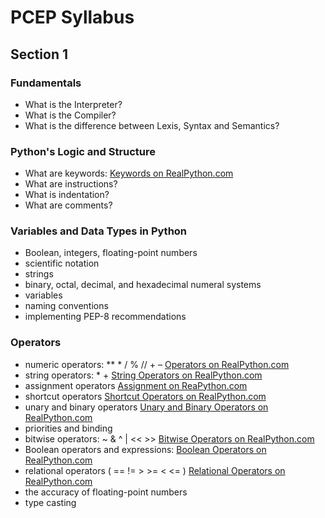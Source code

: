 # PCEP Syllabus

## Section 1

### Fundamentals

- What is the Interpreter?
- What is the Compiler?
- What is the difference between Lexis, Syntax and Semantics?

### Python's Logic and Structure

- What are keywords: [Keywords on RealPython.com](https://realpython.com/python-keywords/)
- What are instructions? 
- What is indentation?
- What are comments?

### Variables and Data Types in Python

- Boolean, integers, floating-point numbers
- scientific notation
- strings
- binary, octal, decimal, and hexadecimal numeral systems
- variables
- naming conventions
- implementing PEP-8 recommendations

### Operators

- numeric operators: ** * / % // + – [Operators on RealPython.com](https://realpython.com/python-operators-expressions/#arithmetic-operators-and-expressions-in-python)
- string operators: * + [String Operators on RealPython.com](https://realpython.com/python-operators-expressions/#concatenation-and-repetition-operators-and-expressions)
- assignment operators [Assignment on ReaPython.com](https://realpython.com/python-operators-expressions/#the-assignment-operator-and-statements)
- shortcut operators [Shortcut Operators on RealPython.com](https://realpython.com/python-operators-expressions/#augmented-assignment-operators-and-expressions)
- unary and binary operators [Unary and Binary Operators on RealPython.com](https://realpython.com/python-operators-expressions/#getting-started-with-operators-and-expressions)
- priorities and binding
- bitwise operators: ~ & ^ | << >> [Bitwise Operators on RealPython.com](https://realpython.com/python-operators-expressions/#bitwise-operators-and-expressions-in-python)
- Boolean operators and expressions: [Boolean Operators on RealPython.com](https://realpython.com/python-operators-expressions/#boolean-operators-and-expressions-in-python)
- relational operators ( == != > >= < <= ) [Relational Operators on RealPython.com](https://realpython.com/python-operators-expressions/#comparison-operators-and-expressions-in-python)
- the accuracy of floating-point numbers
- type casting
